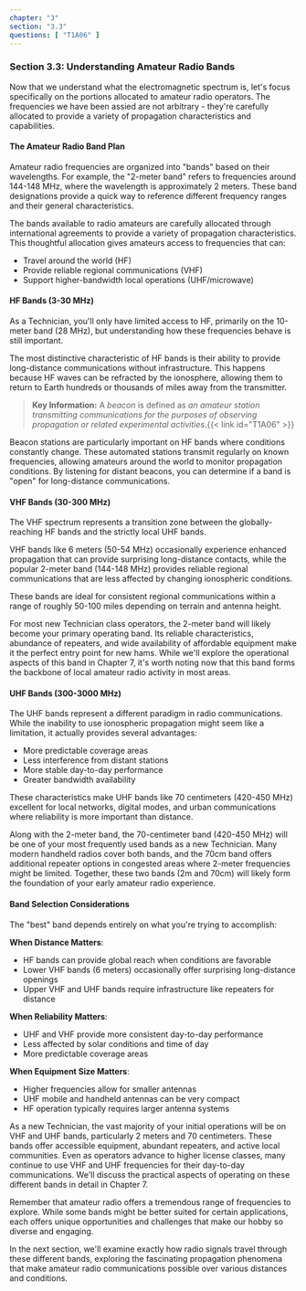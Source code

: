 ```yaml
---
chapter: "3"
section: "3.3"
questions: [ "T1A06" ]
---
```


### Section 3.3: Understanding Amateur Radio Bands

Now that we understand what the electromagnetic spectrum is, let's focus specifically on the portions allocated to amateur radio operators. The frequencies we have been assied are not arbitrary - they're carefully allocated to provide a variety of propagation characteristics and capabilities.

#### The Amateur Radio Band Plan

Amateur radio frequencies are organized into "bands" based on their wavelengths. For example, the "2-meter band" refers to frequencies around 144-148 MHz, where the wavelength is approximately 2 meters. These band designations provide a quick way to reference different frequency ranges and their general characteristics.

The bands available to radio amateurs are carefully allocated through international agreements to provide a variety of propagation characteristics. This thoughtful allocation gives amateurs access to frequencies that can:
- Travel around the world (HF)
- Provide reliable regional communications (VHF)
- Support higher-bandwidth local operations (UHF/microwave)

#### HF Bands (3-30 MHz)

As a Technician, you'll only have limited access to HF, primarily on the 10-meter band (28 MHz), but understanding how these frequencies behave is still important.

The most distinctive characteristic of HF bands is their ability to provide long-distance communications without infrastructure. This happens because HF waves can be refracted by the ionosphere, allowing them to return to Earth hundreds or thousands of miles away from the transmitter.

> **Key Information:** A *beacon* is defined as *an amateur station transmitting communications for the purposes of observing propagation or related experimental activities*.{{< link id="T1A06" >}}

Beacon stations are particularly important on HF bands where conditions constantly change. These automated stations transmit regularly on known frequencies, allowing amateurs around the world to monitor propagation conditions. By listening for distant beacons, you can determine if a band is "open" for long-distance communications.

#### VHF Bands (30-300 MHz)

The VHF spectrum represents a transition zone between the globally-reaching HF bands and the strictly local UHF bands.

VHF bands like 6 meters (50-54 MHz) occasionally experience enhanced propagation that can provide surprising long-distance contacts, while the popular 2-meter band (144-148 MHz) provides reliable regional communications that are less affected by changing ionospheric conditions.

These bands are ideal for consistent regional communications within a range of roughly 50-100 miles depending on terrain and antenna height.

For most new Technician class operators, the 2-meter band will likely become your primary operating band. Its reliable characteristics, abundance of repeaters, and wide availability of affordable equipment make it the perfect entry point for new hams. While we'll explore the operational aspects of this band in Chapter 7, it's worth noting now that this band forms the backbone of local amateur radio activity in most areas.

#### UHF Bands (300-3000 MHz)

The UHF bands represent a different paradigm in radio communications. While the inability to use ionospheric propagation might seem like a limitation, it actually provides several advantages:
- More predictable coverage areas
- Less interference from distant stations
- More stable day-to-day performance
- Greater bandwidth availability

These characteristics make UHF bands like 70 centimeters (420-450 MHz) excellent for local networks, digital modes, and urban communications where reliability is more important than distance.

Along with the 2-meter band, the 70-centimeter band (420-450 MHz) will be one of your most frequently used bands as a new Technician. Many modern handheld radios cover both bands, and the 70cm band offers additional repeater options in congested areas where 2-meter frequencies might be limited. Together, these two bands (2m and 70cm) will likely form the foundation of your early amateur radio experience.

#### Band Selection Considerations

The "best" band depends entirely on what you're trying to accomplish:

**When Distance Matters**: 
- HF bands can provide global reach when conditions are favorable
- Lower VHF bands (6 meters) occasionally offer surprising long-distance openings
- Upper VHF and UHF bands require infrastructure like repeaters for distance

**When Reliability Matters**:
- UHF and VHF provide more consistent day-to-day performance
- Less affected by solar conditions and time of day
- More predictable coverage areas

**When Equipment Size Matters**:
- Higher frequencies allow for smaller antennas
- UHF mobile and handheld antennas can be very compact
- HF operation typically requires larger antenna systems

As a new Technician, the vast majority of your initial operations will be on VHF and UHF bands, particularly 2 meters and 70 centimeters. These bands offer accessible equipment, abundant repeaters, and active local communities. Even as operators advance to higher license classes, many continue to use VHF and UHF frequencies for their day-to-day communications. We'll discuss the practical aspects of operating on these different bands in detail in Chapter 7.

Remember that amateur radio offers a tremendous range of frequencies to explore. While some bands might be better suited for certain applications, each offers unique opportunities and challenges that make our hobby so diverse and engaging.

In the next section, we'll examine exactly how radio signals travel through these different bands, exploring the fascinating propagation phenomena that make amateur radio communications possible over various distances and conditions.
